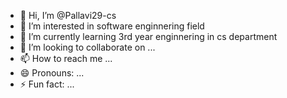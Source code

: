 - 👋 Hi, I’m @Pallavi29-cs
- 👀 I’m interested in software enginnering field
- 🌱 I’m currently learning 3rd year enginnering in cs department
- 💞️ I’m looking to collaborate on ...
- 📫 How to reach me ...
- 😄 Pronouns: ...
- ⚡ Fun fact: ...

<!---
Pallavi29-cs/Pallavi29-cs is a ✨ special ✨ repository because its `README.md` (this file) appears on your GitHub profile.
You can click the Preview link to take a look at your changes.
--->
